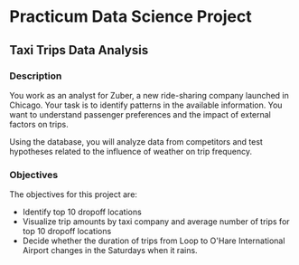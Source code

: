 # Practicum Data Science Project
## Taxi Trips Data Analysis

### Description
You work as an analyst for Zuber, a new ride-sharing company launched in Chicago. Your task is to identify patterns in the available information. You want to understand passenger preferences and the impact of external factors on trips.

Using the database, you will analyze data from competitors and test hypotheses related to the influence of weather on trip frequency.

### Objectives
The objectives for this project are:
* Identify top 10 dropoff locations
* Visualize trip amounts by taxi company and average number of trips for top 10 dropoff locations
* Decide whether the duration of trips from Loop to O'Hare International Airport changes in the Saturdays when it rains.
